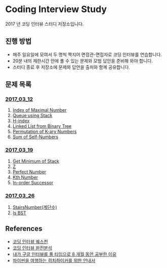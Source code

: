 # Coding Interview Study

2017 년 코딩 인터뷰 스터디 저장소입니다.

## 진행 방법

* 매주 일요일에 모여서 두 명씩 짝지어 면접관-면접자로 코딩 인터뷰를 연습합니다.
* 20분 내의 제한시간 안에 풀 수 있는 문제와 모범 답안을 준비해 와야 합니다.
* 스터디 종료 후 저장소에 문제와 답안을 출처와 함께 공유합니다.

## 문제 목록

### [2017_03_12](2017_03_12)
1. [Index of Maximal Number](2017_03_12/1_Index_of_Maximal_Number)
2. [Queue using Stack](2017_03_12/2_Queue_using_Stack)
3. [H-index](2017_03_12/3_H_index)
4. [Linked List from Binary Tree](2017_03_12/4_Linked_List_from_Binary_Tree)
5. [Permutation of K-ary Numbers](2017_03_12/5_Permutation_of_K_ary_Numbers)
6. [Sum of Self-Numbers](2017_03_12/6_Sum_of_Self_Numbers)

### [2017_03_19](2017_03_19)
1. [Get Minimum of Stack](2017_03_19/1_Get_Minimum_of_Stack)
2. [Z](2017_03_19/2_Z)
3. [Perfect Number](2017_03_19/3_Perfect_Number)
4. [Kth Number](2017_03_19/4_Kth_Number)
5. [In-order Successor](2017_03_19/5_in_order_successor)

### [2017_03_26](2017_03_26)
1. [StairsNumber(계단수)](2017_03_26/1_StairsNumber)
2. [Is BST](2017_03_26/2_Is_BST)

## References
* [코딩 인터뷰 퀘스천](http://www.kyobobook.co.kr/product/detailViewKor.laf?barcode=9788931447842)
* [코딩 인터뷰 완전분석](http://www.kyobobook.co.kr/product/detailViewKor.laf?ejkGb=KOR&mallGb=KOR&barcode=9788966260485&orderClick=LEA&Kc=)
* [내가 구글 인터뷰를 풀 타임으로 8 개월 동안 공부한 이유](https://www.vobour.com/book/view/fiRGQMcmRkaw7pgpL)
* [파이썬을 여행하는 히치하이커를 위한 안내서](http://python-guide-kr.readthedocs.io/ko/latest/)
